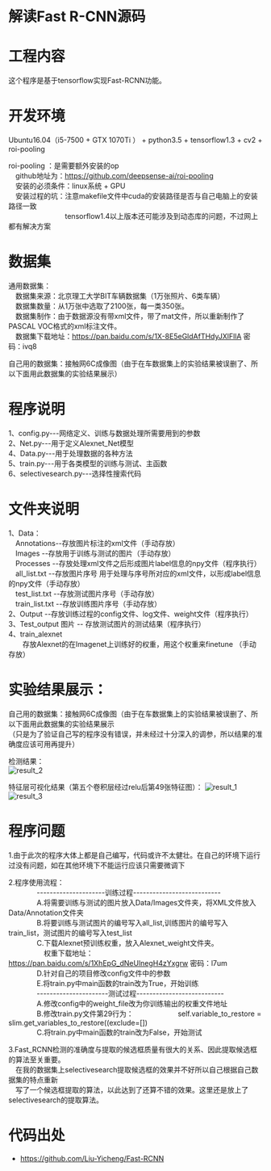# 解读Fast R-CNN源码

# 工程内容
这个程序是基于tensorflow实现Fast-RCNN功能。

# 开发环境
Ubuntu16.04（i5-7500 + GTX 1070Ti ） + python3.5 + tensorflow1.3 +  cv2 +  roi-pooling

roi-pooling ：是需要额外安装的op        
　github地址为：https://github.com/deepsense-ai/roi-pooling    
　安装的必须条件：linux系统 + GPU     
　安装过程的坑：注意makefile文件中cuda的安装路径是否与自己电脑上的安装路径一致    
　　　　　　　　tensorflow1.4以上版本还可能涉及到动态库的问题，不过网上都有解决方案     

# 数据集
通用数据集：   
	　数据集来源：北京理工大学BIT车辆数据集（1万张照片、6类车辆）   
	　数据集数量：从1万张中选取了2100张，每一类350张。     
	　数据集制作：由于数据源没有带xml文件，带了mat文件，所以重新制作了PASCAL VOC格式的xml标注文件。    
	　数据集下载地址：https://pan.baidu.com/s/1X-8E5eGldAfTHdyJXlFllA   密码：ivq8    

自己用的数据集：接触网6C成像图（由于在车数据集上的实验结果被误删了、所以下面用此数据集的实验结果展示）

# 程序说明   
1、config.py---网络定义、训练与数据处理所需要用到的参数        
2、Net.py---用于定义Alexnet_Net模型     
4、Data.py---用于处理数据的各种方法     
5、train.py---用于各类模型的训练与测试、主函数      
6、selectivesearch.py---选择性搜索代码      


# 文件夹说明
1、Data：   
	　Annotations--存放图片标注的xml文件（手动存放）  
	　Images --存放用于训练与测试的图片（手动存放）  
	　Processes --存放处理xml文件之后形成图片label信息的npy文件（程序执行）  
	　all_list.txt --存放图片序号 用于处理与序号所对应的xml文件，以形成label信息的npy文件（手动存放）   
	　test_list.txt --存放测试图片序号（手动存放）    
	　train_list.txt --存放训练图片序号（手动存放）    
2、Output --存放训练过程的config文件、log文件、weight文件（程序执行）   
3、Test_output 图片 -- 存放测试图片的测试结果（程序执行）    
4、train_alexnet        
　　存放Alexnet的在Imagenet上训练好的权重，用这个权重来finetune （手动存放）   

# 实验结果展示：
自己用的数据集：接触网6C成像图（由于在车数据集上的实验结果被误删了、所以下面用此数据集的实验结果展示   
（只是为了验证自己写的程序没有错误，并未经过十分深入的调参，所以结果的准确度应该可用再提升）  

检测结果：   
![result_2](https://github.com/Liu-Yicheng/Fast-RCNN/raw/master/result/2.jpg)  

特征层可视化结果（第五个卷积层经过relu后第49张特征图）： 
![result_1](https://github.com/Liu-Yicheng/Fast-RCNN/raw/master/result/1.jpg)   
![result_3](https://github.com/Liu-Yicheng/Fast-RCNN/raw/master/result/3.jpg)   



# 程序问题
1.由于此次的程序大体上都是自己编写，代码或许不太健壮。在自己的环境下运行过没有问题，如在其他环境下不能运行应该只需要微调下   

2.程序使用流程：    
　　　　---------------------训练过程---------------------------        
　　　　A.将需要训练与测试的图片放入Data/Images文件夹，将XML文件放入Data/Annotation文件夹    
　　　　B.将要训练与测试图片的编号写入all_list,训练图片的编号写入train_list，测试图片的编号写入test_list    
　　　　C.下载Alexnet预训练权重，放入Alexnet_weight文件夹。    
　　　　　权重下载地址：https://pan.baidu.com/s/1XhEpG_dNeUlnegH4zYxgrw  密码：l7um    
　　　　D.针对自己的项目修改config文件中的参数   
　　　　E.将train.py中main函数的train改为True，开始训练    
　　　　----------------------测试过程---------------------------    
　　　　A.修改config中的weight_file改为你训练输出的权重文件地址    
　　　　B.修改train.py文件第29行为：
　　　　　　self.variable_to_restore = slim.get_variables_to_restore((exclude=[])    
　　　　C.将train.py中main函数的train改为False，开始测试   
    
3.Fast_RCNN检测的准确度与提取的候选框质量有很大的关系、因此提取候选框的算法至关重要。  
　在我的数据集上selectivesearch提取候选框的效果并不好所以自己根据自己数据集的特点重新   
　写了一个候选框提取的算法，以此达到了还算不错的效果。这里还是放上了selectivesearch的提取算法。       

	
# 代码出处
  * https://github.com/Liu-Yicheng/Fast-RCNN